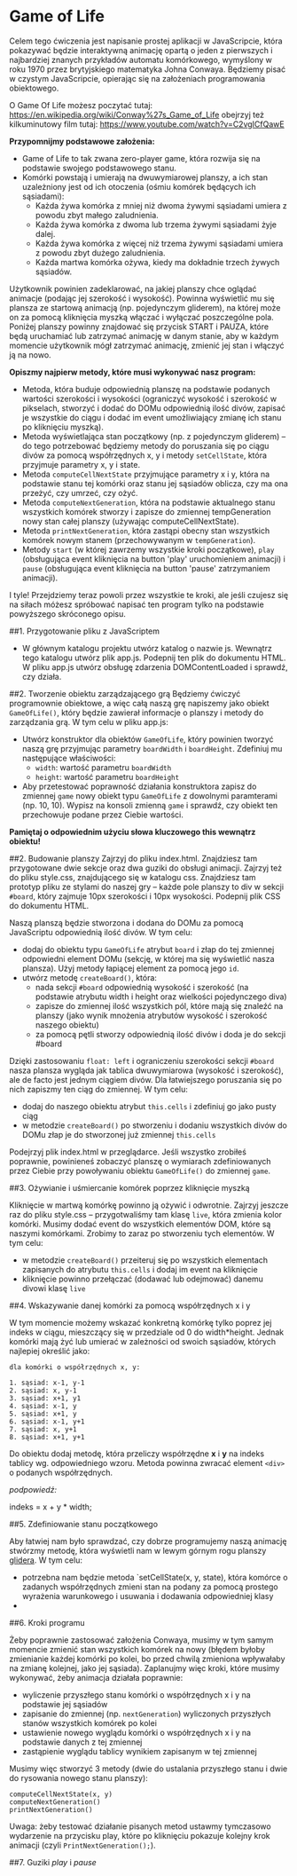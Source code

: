 # Game of Life


Celem tego ćwiczenia jest napisanie prostej aplikacji w JavaScripcie, która pokazywać będzie interaktywną animację opartą o jeden z pierwszych i najbardziej znanych przykładów automatu komórkowego, wymyślony w roku 1970 przez brytyjskiego matematyka Johna Conwaya. Będziemy pisać w czystym JavaScripcie, opierając się na założeniach programowania obiektowego.

O Game Of Life możesz poczytać tutaj: https://en.wikipedia.org/wiki/Conway%27s_Game_of_Life
obejrzyj też kilkuminutowy film tutaj: https://www.youtube.com/watch?v=C2vgICfQawE

**Przypomnijmy podstawowe założenia:**
* Game of Life to tak zwana zero-player game, która rozwija się na podstawie swojego podstawowego stanu.
* Komórki powstają i umierają na dwuwymiarowej planszy, a ich stan uzależniony jest od ich otoczenia (ośmiu komórek będących ich sąsiadami):
    * Każda żywa komórka z mniej niż dwoma żywymi sąsiadami umiera z powodu zbyt małego zaludnienia.
    * Każda żywa komórka z dwoma lub trzema żywymi sąsiadami żyje dalej.
    * Każda żywa komórka z więcej niż trzema żywymi sąsiadami umiera z powodu zbyt dużego zaludnienia.
    * Każda martwa komórka ożywa, kiedy ma dokładnie trzech żywych sąsiadów.

Użytkownik powinien zadeklarować, na jakiej planszy chce oglądać animacje (podając jej szerokość i wysokość). Powinna wyświetlić mu się plansza ze startową animacją (np. pojedynczym gliderem), na której może on za pomocą kliknięcia myszką włączać i wyłączać poszczególne pola. Poniżej planszy powinny znajdować się przycisk START i PAUZA, które będą uruchamiać lub zatrzymać animację w danym stanie, aby w każdym momencie użytkownik mógł zatrzymać animację, zmienić jej stan i włączyć ją na nowo. 

**Opiszmy najpierw metody, które musi wykonywać nasz program:**
* Metoda, która buduje odpowiednią planszę na podstawie podanych wartości szerokości i wysokości (ograniczyć wysokość i szerokość w pikselach, stworzyć i dodać do DOMu odpowiednią ilość divów, zapisać je wszystkie do ciągu i dodać im event umożliwiający zmianę ich stanu po kliknięciu myszką).
* Metoda wyświetlająca stan początkowy (np. z pojedynczym gliderem) – do tego potrzebować będziemy metody do poruszania się po ciągu divów za pomocą współrzędnych x, y i metody `setCellState`, która przyjmuje parametry x, y i state.
* Metoda `computeCellNextState` przyjmujące parametry x i y, która na podstawie stanu tej komórki oraz stanu jej sąsiadów oblicza, czy ma ona przeżyć, czy umrzeć, czy ożyć.
* Metoda `computeNextGeneration`, która na podstawie aktualnego stanu wszystkich komórek stworzy i zapisze do zmiennej tempGeneration nowy stan całej planszy (używając computeCellNextState).
* Metoda `printNextGeneration`, która zastąpi obecny stan wszystkich komórek nowym stanem (przechowywanym w `tempGeneration`).
* Metody `start` (w której zawrzemy wszystkie kroki początkowe), `play` (obsługująca event kliknięcia na button 'play' uruchomieniem animacji) i `pause` (obsługująca event kliknięcia na button 'pause' zatrzymaniem animacji).


I tyle! Przejdziemy teraz powoli przez wszystkie te kroki, ale jeśli czujesz się na siłach móżesz spróbować napisać ten program tylko na podstawie powyższego skróconego opisu.



##1. Przygotowanie pliku z JavaScriptem
* W głównym katalogu projektu utwórz katalog o nazwie js. Wewnątrz tego katalogu utwórz plik app.js. Podepnij ten plik do dokumentu HTML. W pliku app.js utwórz obsługę zdarzenia DOMContentLoaded i sprawdź, czy działa.

##2. Tworzenie obiektu zarządzającego grą
Będziemy ćwiczyć programownie obiektowe, a więc całą naszą grę napiszemy jako obiekt `GameOfLife()`, który będzie zawierał informacje o planszy i metody do zarządzania grą. W tym celu w pliku app.js:

* Utwórz konstruktor dla obiektów `GameOfLife`, który powinien tworzyć naszą grę przyjmując parametry `boardWidth` i `boardHeight`. Zdefiniuj mu następujące właściwości:
    * `width`: wartość parametru `boardWidth`
    * `height`: wartość parametru `boardHeight`
* Aby przetestować poprawność działania konstruktora zapisz do zmiennej `game` nowy obiekt typu `GameOfLife` z dowolnymi paramterami (np. 10, 10). Wypisz na konsoli zmienną `game` i sprawdź, czy obiekt ten przechowuje podane przez Ciebie wartości.

**Pamiętaj o odpowiednim użyciu słowa kluczowego this wewnątrz obiektu!**

##2. Budowanie planszy 
Zajrzyj do pliku index.html. Znajdziesz tam przygotowane dwie sekcje oraz dwa guziki do obsługi animacji.
Zajrzyj też do pliku style.css, znajdującego się w katalogu css. Znajdziesz tam prototyp pliku ze stylami do naszej gry – każde pole planszy to div w sekcji `#board`, który zajmuje 10px szerokości i 10px wysokości. Podepnij plik CSS do dokumentu HTML.

Naszą planszą będzie stworzona i dodana do DOMu za pomocą JavaScriptu odpowiednią ilość divów. W tym celu:

* dodaj do obiektu typu `GameOfLife` atrybut `board` i złap do tej zmiennej odpowiedni element DOMu (sekcję, w której ma się wyświetlić nasza plansza). Użyj metody łapiącej element za pomocą jego `id`.
* utwórz metodę `createBoard()`, która:
    * nada sekcji `#board` odpowiednią wysokość i szerokość (na podstawie atrybutu width i height oraz wielkości pojedynczego diva)
    * zapisze do zmiennej ilość wszystkich pól, które mają się znaleźć na planszy (jako wynik mnożenia atrybutów wysokość i szerokość naszego obiektu)
    * za pomocą pętli stworzy odpowiednią ilość divów i doda je do sekcji #board

Dzięki zastosowaniu `float: left` i ograniczeniu szerokości sekcji `#board` nasza plansza wygląda jak tablica dwuwymiarowa (wysokość i szerokość), ale de facto jest jednym ciągiem divów. Dla łatwiejszego poruszania się po nich zapiszmy ten ciąg do zmiennej. W tym celu:

* dodaj do naszego obiektu atrybut `this.cells` i zdefiniuj go jako pusty ciąg
* w metodzie `createBoard()` po stworzeniu i dodaniu wszystkich divów do DOMu złap je do stworzonej już zmiennej `this.cells` 

Podejrzyj plik index.html w przeglądarce. Jeśli wszystko zrobiłeś poprawnie, powinieneś zobaczyć planszę o wymiarach zdefiniowanych przez Ciebie przy powoływaniu obiektu `GameOfLife()` do zmiennej `game`.

##3. Ożywianie i uśmiercanie komórek poprzez kliknięcie myszką

Kliknięcie w martwą komórkę powinno ją ożywić i odwrotnie. Zajrzyj jeszcze raz do pliku style.css – przygotwaliśmy tam klasę `live`, która zmienia kolor komórki. Musimy dodać event do wszystkich elementów DOM, które są naszymi komórkami. Zrobimy to zaraz po stworzeniu tych elementów. W tym celu:

* w metodzie `createBoard()` przeiteruj się po wszystkich elementach zapisanych do atrybutu `this.cells` i dodaj im event na kliknięcie
* kliknięcie powinno przełączać (dodawać lub odejmować) danemu divowi klasę `live`

##4. Wskazywanie danej komórki za pomocą współrzędnych x i y

W tym momencie możemy wskazać konkretną komórkę tylko poprez jej indeks w ciągu, mieszczący się w przedziale od 0 do width*height. Jednak komórki mają żyć lub umierać w zależności od swoich sąsiadów, których najlepiej określić jako:

    dla komórki o współrzędnych x, y:

    1. sąsiad: x-1, y-1
    2. sąsiad: x, y-1
    3. sąsiad: x+1, y1
    4. sąsiad: x-1, y
    5. sąsiad: x+1, y
    6. sąsiad: x-1, y+1
    7. sąsiad: x, y+1
    8. sąsiad: x+1, y+1

Do obiektu dodaj metodę, która przeliczy współrzędne **x** i **y** na indeks tablicy wg. odpowiedniego wzoru. Metoda powinna zwracać element `<div>` o podanych współrzędnych. 

*podpowiedź:*

indeks = x + y * width;

##5. Zdefiniowanie stanu początkowego

Aby łatwiej nam było sprawdzać, czy dobrze programujemy naszą animację stwórzmy metodę, która wyświetli nam w lewym górnym rogu planszy [glidera](https://en.wikipedia.org/wiki/Glider_(Conway%27s_Life)#/media/File:Animated_glider_emblem.gif). W tym celu:

* potrzebna nam będzie metoda `setCellState(x, y, state), która komórce o zadanych współrzędnych zmieni stan na podany za pomocą prostego wyrażenia warunkowego i usuwania i dodawania odpowiedniej klasy
* 




##6. Kroki programu

Żeby poprawnie zastosować założenia Conwaya, musimy w tym samym momencie zmienić stan wszystkich komórek na nowy (błędem byłoby zmienianie każdej komórki po kolei, bo przed chwilą zmieniona wpływałaby na zmianę kolejnej, jako jej sąsiada). Zaplanujmy więc kroki, które musimy wykonywać, żeby animacja działała poprawnie:

* wyliczenie przyszłego stanu komórki o współrzędnych x i y na podstawie jej sąsiadów
* zapisanie do zmiennej (np. `nextGeneration`) wyliczonych przyszłych stanów wszystkich komórek po kolei
* ustawienie nowego wyglądu komórki o współrzędnych x i y na podstawie danych z tej zmiennej
* zastąpienie wyglądu tablicy wynikiem zapisanym w tej zmiennej

Musimy więc stworzyć 3 metody (dwie do ustalania przyszłego stanu i dwie do rysowania nowego stanu planszy):
    
    computeCellNextState(x, y)
    computeNextGeneration()
    printNextGeneration()

Uwaga: żeby testować działanie pisanych metod ustawmy tymczasowo wydarzenie na przycisku play, które po kliknięciu pokazuje kolejny krok animacji (czyli `PrintNextGeneration();`). 



##7. Guziki *play* i *pause*
